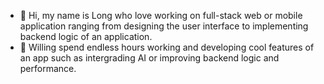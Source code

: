 - 👋 Hi, my name is Long who love working on full-stack web or mobile application ranging from designing the user interface to implementing backend logic of an application.
- 🚀 Willing spend endless hours working and developing cool features of an app such as intergrading AI or improving backend logic and performance. 

<!---
longleDevops/longleDevops is a ✨ special ✨ repository because its `README.md` (this file) appears on your GitHub profile.
You can click the Preview link to take a look at your changes.
--->
